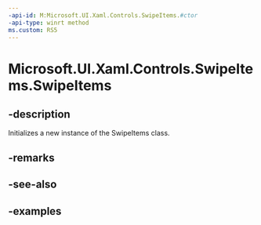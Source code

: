 ```yaml
---
-api-id: M:Microsoft.UI.Xaml.Controls.SwipeItems.#ctor
-api-type: winrt method
ms.custom: RS5
---
```

<!-- Method syntax.
public SwipeItems.SwipeItems()
-->

# Microsoft.UI.Xaml.Controls.SwipeItems.SwipeItems


## -description

Initializes a new instance of the SwipeItems class.


## -remarks


## -see-also


## -examples


